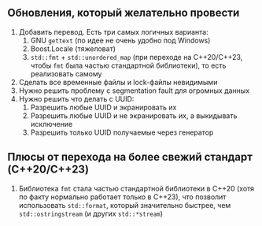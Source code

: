 
## Обновления, который желательно провести
1) Добавить перевод. Есть три самых логичных варианта:
	1) GNU `gettext` (по идее не очень удобно под Windows)
	2) Boost.Locale (тяжеловат)
	3) `std::fmt` + `std::unordered_map` (при переходе на C++20/C++23, чтобы `fmt` была частью стандартной библиотеки), то есть реализовать самому
2) Сделать все временные файлы и lock-файлы невидимыми
3) Нужно решить проблему с segmentation fault для огромных данных
4) Нужно решить что делать с UUID:
   1) Разрешить любые UUID и экранировать их
   2) Разрешить любые UUID и не экранировать их, а выкидывать исключение
   3) Разрешить только UUID получаемые через генератор
## Плюсы от перехода на более свежий стандарт (C++20/C++23)

1) Библиотека `fmt` стала частью стандартной библиотеки в C++20 (хотя по факту нормально работает только в C++23), что позволит использовать `std::format`, который значительно быстрее, чем `std::ostringstream` (и других `std::*stream`)


